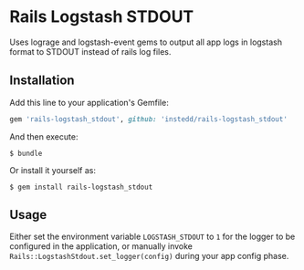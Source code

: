 # Rails Logstash STDOUT

Uses lograge and logstash-event gems to output all app logs in logstash format to STDOUT instead of rails log files.

## Installation

Add this line to your application's Gemfile:

```ruby
gem 'rails-logstash_stdout', github: 'instedd/rails-logstash_stdout'
```

And then execute:

    $ bundle

Or install it yourself as:

    $ gem install rails-logstash_stdout

## Usage

Either set the environment variable `LOGSTASH_STDOUT` to `1` for the logger to be configured in the application, or manually invoke `Rails::LogstashStdout.set_logger(config)` during your app config phase.
